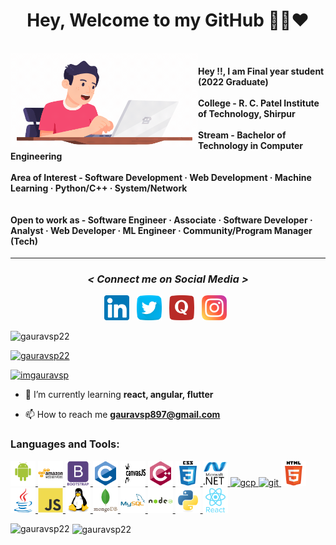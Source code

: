 
<h1 align="center">Hey, Welcome to my GitHub 👨‍💻❤️ <br></h1>
<br>


<img src="https://github.com/bhargav-joshi/bhargav-joshi/blob/master/Assets/programmer-crop.gif" width="300px" align="left">
<h4 align="left">Hey !!, I am Final year student (2022 Graduate) <br><br>
 College - R. C. Patel Institute of Technology, Shirpur <br><br>
 Stream - Bachelor of Technology in Computer Engineering<br><br>
 Area of Interest - Software Development · Web Development · Machine Learning · Python/C++ · System/Network<br><br><br>
 Open to work as - Software Engineer · Associate · Software Developer · Analyst  · Web Developer · ML Engineer · Community/Program Manager (Tech)
</h4>
<hr/>
<h3 align="center"><i><b> < Connect me on Social Media > </b></i></h3>

<p align="center">
<a href="https://www.linkedin.com/in/gaurav-pawar22/"><img height="40" src="https://github.com/bhargav-joshi/bhargav-joshi/blob/master/Assets/linkedin.png"></a>&nbsp;&nbsp;
<a href="https://twitter.com/ImGauravsp"><img height="40" src="https://github.com/bhargav-joshi/bhargav-joshi/blob/master/Assets/twitter.png"></a>&nbsp;&nbsp;
<a href="https://www.quora.com/profile/Gaurav-Pawar-480"><img height="40" src="https://github.com/bhargav-joshi/bhargav-joshi/blob/master/Assets/iconfinder_Quora_2613304.png"></a>&nbsp;&nbsp;
<a href="https://www.instagram.com/gaurav.2206/"><img height="40" src="https://github.com/bhargav-joshi/bhargav-joshi/blob/master/Assets/instagram.png"></a>&nbsp;&nbsp;


</p>  

<p align="left"> <img src="https://komarev.com/ghpvc/?username=gauravsp22&label=Profile%20views&color=0e75b6&style=flat" alt="gauravsp22" /> </p>

<p align="left"> <a href="https://github.com/ryo-ma/github-profile-trophy"><img src="https://github-profile-trophy.vercel.app/?username=gauravsp22" alt="gauravsp22" /></a> </p>

<p align="left"> <a href="https://twitter.com/imgauravsp" target="blank"><img src="https://img.shields.io/twitter/follow/imgauravsp?logo=twitter&style=for-the-badge" alt="imgauravsp" /></a> </p>

- 🌱 I’m currently learning **react, angular, flutter**

- 📫 How to reach me **gauravsp897@gmail.com**



<h3 align="left">Languages and Tools:</h3>
<p align="left"> <a href="https://developer.android.com" target="_blank"> <img src="https://raw.githubusercontent.com/devicons/devicon/master/icons/android/android-original-wordmark.svg" alt="android" width="40" height="40"/> </a> <a href="https://aws.amazon.com" target="_blank"> <img src="https://raw.githubusercontent.com/devicons/devicon/master/icons/amazonwebservices/amazonwebservices-original-wordmark.svg" alt="aws" width="40" height="40"/> </a> <a href="https://getbootstrap.com" target="_blank"> <img src="https://raw.githubusercontent.com/devicons/devicon/master/icons/bootstrap/bootstrap-plain-wordmark.svg" alt="bootstrap" width="40" height="40"/> </a> <a href="https://www.cprogramming.com/" target="_blank"> <img src="https://raw.githubusercontent.com/devicons/devicon/master/icons/c/c-original.svg" alt="c" width="40" height="40"/> </a> <a href="https://canvasjs.com" target="_blank"> <img src="https://raw.githubusercontent.com/Hardik0307/Hardik0307/master/assets/canvasjs-charts.svg" alt="canvasjs" width="40" height="40"/> </a> <a href="https://www.w3schools.com/cpp/" target="_blank"> <img src="https://raw.githubusercontent.com/devicons/devicon/master/icons/cplusplus/cplusplus-original.svg" alt="cplusplus" width="40" height="40"/> </a> <a href="https://www.w3schools.com/css/" target="_blank"> <img src="https://raw.githubusercontent.com/devicons/devicon/master/icons/css3/css3-original-wordmark.svg" alt="css3" width="40" height="40"/> </a> <a href="https://dotnet.microsoft.com/" target="_blank"> <img src="https://raw.githubusercontent.com/devicons/devicon/master/icons/dot-net/dot-net-original-wordmark.svg" alt="dotnet" width="40" height="40"/> </a> <a href="https://cloud.google.com" target="_blank"> <img src="https://www.vectorlogo.zone/logos/google_cloud/google_cloud-icon.svg" alt="gcp" width="40" height="40"/> </a> <a href="https://git-scm.com/" target="_blank"> <img src="https://www.vectorlogo.zone/logos/git-scm/git-scm-icon.svg" alt="git" width="40" height="40"/> </a> <a href="https://www.w3.org/html/" target="_blank"> <img src="https://raw.githubusercontent.com/devicons/devicon/master/icons/html5/html5-original-wordmark.svg" alt="html5" width="40" height="40"/> </a> <a href="https://www.java.com" target="_blank"> <img src="https://raw.githubusercontent.com/devicons/devicon/master/icons/java/java-original.svg" alt="java" width="40" height="40"/> </a> <a href="https://developer.mozilla.org/en-US/docs/Web/JavaScript" target="_blank"> <img src="https://raw.githubusercontent.com/devicons/devicon/master/icons/javascript/javascript-original.svg" alt="javascript" width="40" height="40"/> </a> <a href="https://www.linux.org/" target="_blank"> <img src="https://raw.githubusercontent.com/devicons/devicon/master/icons/linux/linux-original.svg" alt="linux" width="40" height="40"/> </a> <a href="https://www.mongodb.com/" target="_blank"> <img src="https://raw.githubusercontent.com/devicons/devicon/master/icons/mongodb/mongodb-original-wordmark.svg" alt="mongodb" width="40" height="40"/> </a> <a href="https://www.mysql.com/" target="_blank"> <img src="https://raw.githubusercontent.com/devicons/devicon/master/icons/mysql/mysql-original-wordmark.svg" alt="mysql" width="40" height="40"/> </a> <a href="https://nodejs.org" target="_blank"> <img src="https://raw.githubusercontent.com/devicons/devicon/master/icons/nodejs/nodejs-original-wordmark.svg" alt="nodejs" width="40" height="40"/> </a> <a href="https://www.python.org" target="_blank"> <img src="https://raw.githubusercontent.com/devicons/devicon/master/icons/python/python-original.svg" alt="python" width="40" height="40"/> </a> <a href="https://reactjs.org/" target="_blank"> <img src="https://raw.githubusercontent.com/devicons/devicon/master/icons/react/react-original-wordmark.svg" alt="react" width="40" height="40"/> </a> </p>

<p><img align="left" src="https://github-readme-stats.vercel.app/api/top-langs?username=gauravsp22&show_icons=true&locale=en&layout=compact" alt="gauravsp22" /></p>

<p>&nbsp;<img align="center" src="https://github-readme-stats.vercel.app/api?username=gauravsp22&show_icons=true&locale=en" alt="gauravsp22" /></p>
